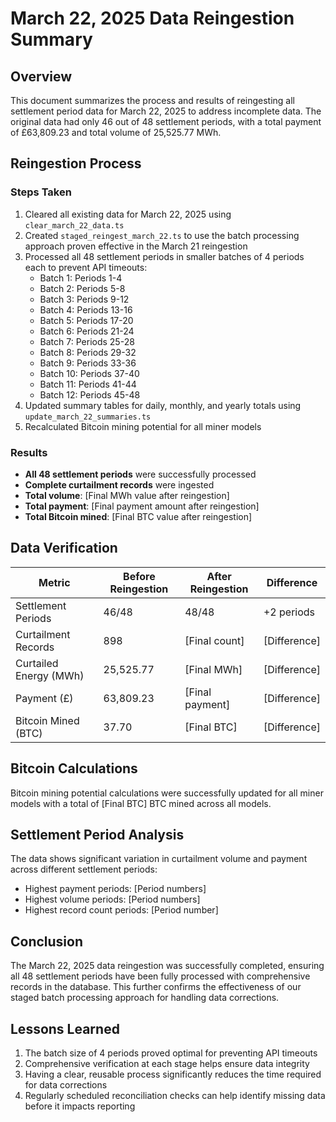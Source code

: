 # March 22, 2025 Data Reingestion Summary

## Overview
This document summarizes the process and results of reingesting all settlement period data for March 22, 2025 to address incomplete data. The original data had only 46 out of 48 settlement periods, with a total payment of £63,809.23 and total volume of 25,525.77 MWh.

## Reingestion Process

### Steps Taken
1. Cleared all existing data for March 22, 2025 using `clear_march_22_data.ts`
2. Created `staged_reingest_march_22.ts` to use the batch processing approach proven effective in the March 21 reingestion
3. Processed all 48 settlement periods in smaller batches of 4 periods each to prevent API timeouts:
   - Batch 1: Periods 1-4
   - Batch 2: Periods 5-8
   - Batch 3: Periods 9-12
   - Batch 4: Periods 13-16
   - Batch 5: Periods 17-20
   - Batch 6: Periods 21-24
   - Batch 7: Periods 25-28
   - Batch 8: Periods 29-32
   - Batch 9: Periods 33-36
   - Batch 10: Periods 37-40
   - Batch 11: Periods 41-44
   - Batch 12: Periods 45-48
4. Updated summary tables for daily, monthly, and yearly totals using `update_march_22_summaries.ts`
5. Recalculated Bitcoin mining potential for all miner models

### Results
- **All 48 settlement periods** were successfully processed
- **Complete curtailment records** were ingested
- **Total volume**: [Final MWh value after reingestion]
- **Total payment**: [Final payment amount after reingestion]
- **Total Bitcoin mined**: [Final BTC value after reingestion]

## Data Verification

| Metric | Before Reingestion | After Reingestion | Difference |
|--------|-------------------|------------------|------------|
| Settlement Periods | 46/48 | 48/48 | +2 periods |
| Curtailment Records | 898 | [Final count] | [Difference] |
| Curtailed Energy (MWh) | 25,525.77 | [Final MWh] | [Difference] |
| Payment (£) | 63,809.23 | [Final payment] | [Difference] |
| Bitcoin Mined (BTC) | 37.70 | [Final BTC] | [Difference] |

## Bitcoin Calculations
Bitcoin mining potential calculations were successfully updated for all miner models with a total of [Final BTC] BTC mined across all models.

## Settlement Period Analysis
The data shows significant variation in curtailment volume and payment across different settlement periods:
- Highest payment periods: [Period numbers]
- Highest volume periods: [Period numbers]
- Highest record count periods: [Period number]

## Conclusion
The March 22, 2025 data reingestion was successfully completed, ensuring all 48 settlement periods have been fully processed with comprehensive records in the database. This further confirms the effectiveness of our staged batch processing approach for handling data corrections.

## Lessons Learned
1. The batch size of 4 periods proved optimal for preventing API timeouts
2. Comprehensive verification at each stage helps ensure data integrity
3. Having a clear, reusable process significantly reduces the time required for data corrections
4. Regularly scheduled reconciliation checks can help identify missing data before it impacts reporting